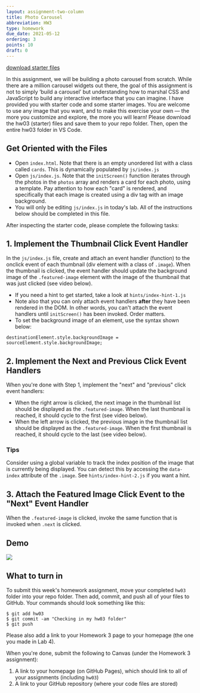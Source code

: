 ```yaml
---
layout: assignment-two-column
title: Photo Carousel
abbreviation: HW3
type: homework
due_date: 2021-05-12
ordering: 3
points: 10
draft: 0
---
```


<a class="nu-button" href="/spring2021/course-files/homework/hw03.zip">
    download starter files 
    <i class="fas fa-download"></i>
</a>

In this assignment, we will be building a photo carousel from scratch. While there are a million carousel widgets out there, the goal of this assignment is not to simply ‘build a carousel’ but understanding how to marshal CSS and JavaScript to build any interactive interface that you can imagine. I have provided you with starter code and some starter images. You are welcome to use any image that you want, and to make this exercise your own — the more you customize and explore, the more you will learn! Please download the hw03 (starter) files and save them to your repo folder. Then, open the entire hw03 folder in VS Code.

## Get Oriented with the Files
* Open `index.html`. Note that there is an empty unordered list with a class called `cards`. This is dynamically populated by `js/index.js`
* Open `js/index.js`. Note that the `initScreen()` function iterates through the photos in the `photos` array and renders a card for each photo, using a template. Pay attention to how each "card" is rendered, and specifically that each image is created using a div tag with an image background.
* You will only be editing `js/index.js` in today's lab. All of the instructions below should be completed in this file.

After inspecting the starter code, please complete the following tasks:

## 1. Implement the Thumbnail Click Event Handler

In the `js/index.js` file, create and attach an event handler (function) to the onclick event of each thumbnail (div element with a class of `.image`). When the thumbnail is clicked, the event handler should update the background image of the `.featured-image` element with the image of the thumbnail that was just clicked (see video below). 
  * If you need a hint to get started, take a look at `hints/index-hint-1.js`
  * Note also that you can only attach event handlers **after** they have been rendered in the DOM. In other words, you can't attach the event handlers until `initScreen()` has been invoked. Order matters.
  * To set the background image of an element, use the syntax shown below:

`destinationElement.style.backgroundImage = sourceElement.style.backgroundImage;`

## 2. Implement the Next and Previous Click Event Handlers

When you're done with Step 1, implement the "next" and "previous" click event handlers:
* When the right arrow is clicked, the next image in the thumbnail list should be displayed as the `.featured-image`. When the last thumbnail is reached, it should cycle to the first (see video below).
* When the left arrow is clicked, the previous image in the thumbnail list should be displayed as the `.featured-image`. When the first thumbnail is reached, it should cycle to the last (see video below).

### Tips
Consider using a global variable to track the index position of the image that is currently being displayed. You can detect this by accessing the `data-index` attribute of the `.image`. See `hints/index-hint-2.js` if you want a hint.

## 3. Attach the Featured Image Click Event to the "Next" Event Handler
When the `.featured-image` is clicked, invoke the same function that is invoked when `.next` is clicked.

## Demo
<img src="/spring2021/assets/images/homework/hw03-gallery.gif" />

## What to turn in
To submit this week's homework assignment, move your completed `hw03` folder into your repo folder. Then add, commit, and push all of your files to GitHub. Your commands should look something like this:

```shell
$ git add hw03
$ git commit -am "Checking in my hw03 folder"
$ git push
```

Please also add a link to your Homework 3 page to your homepage (the one you made in Lab 4).

When you're done, submit the following to Canvas (under the Homework 3 assignment):
1. A link to your homepage (on GitHub Pages), which should link to all of your assignments (including `hw03`)
2. A link to your GitHub repository (where your code files are stored)
